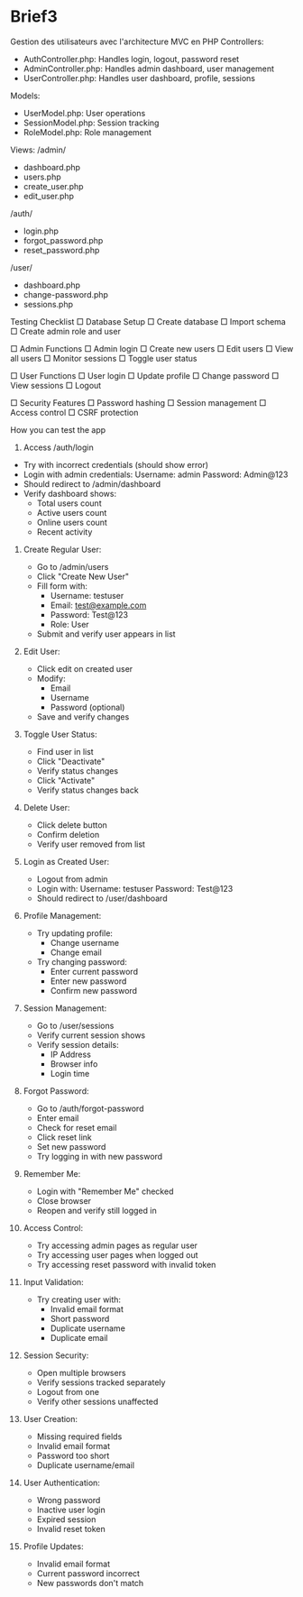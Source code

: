 # Brief3
Gestion des utilisateurs avec l'architecture MVC en PHP
Controllers:
- AuthController.php: Handles login, logout, password reset
- AdminController.php: Handles admin dashboard, user management
- UserController.php: Handles user dashboard, profile, sessions

Models:
- UserModel.php: User operations
- SessionModel.php: Session tracking
- RoleModel.php: Role management

Views:
/admin/
- dashboard.php
- users.php
- create_user.php
- edit_user.php

/auth/
- login.php
- forgot_password.php
- reset_password.php

/user/
- dashboard.php
- change-password.php
- sessions.php


Testing Checklist
□ Database Setup
  □ Create database
  □ Import schema
  □ Create admin role and user

□ Admin Functions
  □ Admin login
  □ Create new users
  □ Edit users
  □ View all users
  □ Monitor sessions
  □ Toggle user status

□ User Functions
  □ User login
  □ Update profile
  □ Change password
  □ View sessions
  □ Logout

□ Security Features
  □ Password hashing
  □ Session management
  □ Access control
  □ CSRF protection

  How you can test the app
  1. Access /auth/login
   - Try with incorrect credentials (should show error)
   - Login with admin credentials:
     Username: admin
     Password: Admin@123
   - Should redirect to /admin/dashboard
   - Verify dashboard shows:
     * Total users count
     * Active users count
     * Online users count
     * Recent activity


1. Create Regular User:
   - Go to /admin/users
   - Click "Create New User"
   - Fill form with:
     * Username: testuser
     * Email: test@example.com
     * Password: Test@123
     * Role: User
   - Submit and verify user appears in list

2. Edit User:
   - Click edit on created user
   - Modify:
     * Email
     * Username
     * Password (optional)
   - Save and verify changes

3. Toggle User Status:
   - Find user in list
   - Click "Deactivate"
   - Verify status changes
   - Click "Activate"
   - Verify status changes back

4. Delete User:
   - Click delete button
   - Confirm deletion
   - Verify user removed from list


1. Login as Created User:
   - Logout from admin
   - Login with:
     Username: testuser
     Password: Test@123
   - Should redirect to /user/dashboard

2. Profile Management:
   - Try updating profile:
     * Change username
     * Change email
   - Try changing password:
     * Enter current password
     * Enter new password
     * Confirm new password

3. Session Management:
   - Go to /user/sessions
   - Verify current session shows
   - Verify session details:
     * IP Address
     * Browser info
     * Login time



1. Forgot Password:
   - Go to /auth/forgot-password
   - Enter email
   - Check for reset email
   - Click reset link
   - Set new password
   - Try logging in with new password

2. Remember Me:
   - Login with "Remember Me" checked
   - Close browser
   - Reopen and verify still logged in



1. Access Control:
   - Try accessing admin pages as regular user
   - Try accessing user pages when logged out
   - Try accessing reset password with invalid token

2. Input Validation:
   - Try creating user with:
     * Invalid email format
     * Short password
     * Duplicate username
     * Duplicate email

3. Session Security:
   - Open multiple browsers
   - Verify sessions tracked separately
   - Logout from one
   - Verify other sessions unaffected


1. User Creation:
   - Missing required fields
   - Invalid email format
   - Password too short
   - Duplicate username/email

2. User Authentication:
   - Wrong password
   - Inactive user login
   - Expired session
   - Invalid reset token

3. Profile Updates:
   - Invalid email format
   - Current password incorrect
   - New passwords don't match
